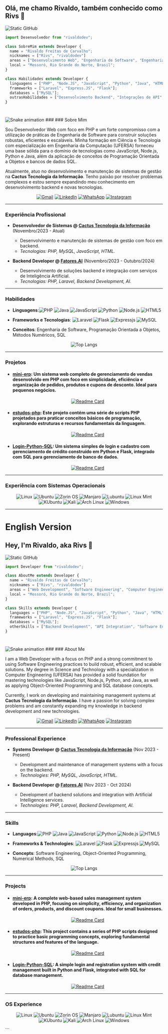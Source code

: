 
## Olá, me chamo Rivaldo, também conhecido como Rivs 👋
<img src="https://img.shields.io/static/v1?label=Overview&message=rivaldodev&color=2e2e3a&style=for-the-badge&logo=GitHub&logoColor=f8efd4" alt="Static GitHub">

```js
import Desenvolvedor from "rivaldodev";

class SobreMim extends Developer {
  name = "Rivaldo Freitas de Carvalho";
  nicknames = ["Rivs", "rivaldodev"]
  areas = ["Desenvolvimento Web", "Engenharia de Software", "Engenharia da Computação"];
  local = "Mossoró, Rio Grande do Norte, Brasil";
}

class Habilidades extends Developer {
  linguagens = ["PHP", "Node.JS", "JavaScript", "Python", "Java", "HTML"];
  frameworks = ["Laravel", "Express.JS", "Flask"];
  databases = ["MySQL"];
  outrasHabilidades = ["Desenvolvimento Backend", "Integrações de API", "Práticas de Engenharia de Software"];
}
```
###
<br clear="both">

<img src="https://raw.githubusercontent.com/rivaldodev/rivaldo-profile/blob/output/snake.svg" alt="Snake animation" />
###
### Sobre Mim

Sou Desenvolvedor Web com foco em PHP e um forte compromisso com a utilização de práticas de Engenharia de Software para construir soluções robustas, eficientes e escaláveis. Minha formação em Ciência e Tecnologia com especialização em Engenharia da Computação (UFERSA) forneceu uma base sólida para o domínio de tecnologias como JavaScript, Node.js, Python e Java, além da aplicação de conceitos de Programação Orientada a Objetos e bancos de dados SQL.

Atualmente, atuo no desenvolvimento e manutenção de sistemas de gestão na **Cactus Tecnologia da Informação**. Tenho paixão por resolver problemas complexos e estou sempre expandindo meu conhecimento em desenvolvimento backend e novas tecnologias.

<p align="center">
  <a href="mailto:rivaldo.freitas.106@gmail.com" title="Gmail">
  <img src="https://img.shields.io/badge/-Gmail-FF0000?style=flat-square&labelColor=FF0000&logo=gmail&logoColor=white" alt="Gmail"/></a>
  <a href="https://www.linkedin.com/in/lrivsl" title="LinkedIn">
  <img src="https://img.shields.io/badge/-Linkedin-0e76a8?style=flat-square&logo=Linkedin&logoColor=white" alt="LinkedIn"/></a>
  <a href="https://api.whatsapp.com/send?phone=+5585988025690" title="WhatsApp">
  <img src="https://img.shields.io/badge/-WhatsApp-25d366?style=flat-square&labelColor=25d366&logo=whatsapp&logoColor=white" alt="WhatsApp"/></a>
  <a href="https://instagram.com/lrivsl" title="Instagram">
  <img src="https://img.shields.io/badge/-Instagram-DF0174?style=flat-square&labelColor=DF0174&logo=instagram&logoColor=white" alt="Instagram"/></a>
</p>

---

### Experiência Profissional
- **Desenvolvedor de Sistemas @ [Cactus Tecnologia da Informação](https://cactustecnologia.com.br/)** (Novembro/2023 - Atual)
  - Desenvolvimento e manutenção de sistemas de gestão com foco em backend.
  - *Tecnologias: PHP, MySQL, JavaScript, HTML.*

- **Backend Developer @ [Fatores.AI](https://fatores.ai/)** (Novembro/2023 - Outubro/2024)
  - Desenvolvimento de soluções backend e integração com serviços de Inteligência Artificial.
  - *Tecnologias: PHP, Laravel, Backend Development, AI.*

---

### Habilidades
-  **Linguagens**:![PHP](https://img.shields.io/badge/-PHP-333333?style=flat&logo=PHP) ![Java](https://img.shields.io/badge/-Java-333333?style=flat&logo=openjdk&logoColor=007396) ![JavaScript](https://img.shields.io/badge/-JavaScript-333333?style=flat&logo=javascript) ![Python](https://img.shields.io/badge/-Python-333333?style=flat&logo=Python) ![Node.js](https://img.shields.io/badge/node.js-333333?logo=nodedotjs&logoColor=white&style=flat) ![HTML5](https://img.shields.io/badge/-HTML5-333333?style=flat&logo=html5)

-  **Frameworks e Tecnologias**: ![Laravel](https://img.shields.io/badge/-Laravel-333333?style=flat&logo=laravel) ![Flask](https://img.shields.io/badge/-Flask-333333?style=flat&logo=flask) ![Expressjs](https://img.shields.io/badge/-Express.js-333333?style=flat&logo=express) ![MySQL](https://img.shields.io/badge/-MySQL-333333?style=flat&logo=mysql)

-  **Conceitos**: Engenharia de Software, Programação Orientada a Objetos, Métodos Numéricos, SQL

 <div align="center">

![Top Langs](https://github-readme-stats.vercel.app/api/top-langs/?username=rivaldodev&layout=compact&langs_count=9&theme=tokyonight&hide_progress=true&hide=scss,html)
</div>

---

### Projetos
- #### [mini-erp](https://github.com/rivaldodev/mini-erp): Um sistema web completo de gerenciamento de vendas desenvolvido em PHP com foco em simplicidade, eficiência e organização de pedidos, produtos e cupons de desconto. Ideal para pequenos negócios.
  <div align="center">
  
   [![Readme Card](https://github-readme-stats.vercel.app/api/pin/?username=rivaldodev&repo=mini-erp&theme=tokyonight)](https://github.com/rivaldodev/mini-erp)
</div>

- #### [estudos-php](https://github.com/rivaldodev/estudos-php): Este projeto contém uma série de scripts PHP projetados para praticar conceitos básicos de programação, explorando estruturas e recursos fundamentais da linguagem.
  <div align="center">
  
   [![Readme Card](https://github-readme-stats.vercel.app/api/pin/?username=rivaldodev&repo=estudos-php&theme=tokyonight)](https://github.com/rivaldodev/estudos-php)
</div>
 
- #### [Login-Python-SQL](https://github.com/rivaldodev/Login-Python-SQL): Um sistema simples de login e cadastro com gerenciamento de crédito construído em Python e Flask, integrado com SQL para gerenciamento de banco de dados.
  <div align="center">
  
  [![Readme Card](https://github-readme-stats.vercel.app/api/pin/?username=rivaldodev&repo=Login-Python-SQL&theme=tokyonight)](https://github.com/rivaldodev/Login-Python-SQL)
</div>

--- 

### Experiência com Sistemas Operacionais
 <div align="center">
 
 ![Linux](https://img.shields.io/badge/-Linux-333333?style=flat&logo=linux) ![Ubuntu](https://img.shields.io/badge/-Ubuntu-333333?style=flat&logo=ubuntu) ![Zorin OS](https://img.shields.io/badge/-Zorin%20OS-333333?style=flat&logo=zorin) ![Manjaro](https://img.shields.io/badge/-Manjaro-333333?style=flat&logo=Manjaro)  ![Lubuntu](https://img.shields.io/badge/-Lubuntu-333333?style=flat&logo=lubuntu) ![Linux Mint](https://img.shields.io/badge/-Linux%20Mint-333333?style=flat&logo=Linux%20Mint) ![KUbuntu](https://img.shields.io/badge/-KUbuntu-333333?style=flat&logo=KUbuntu) ![Kali](https://img.shields.io/badge/-Kali-333333?style=flat&logo=kalilinux) ![Arch Linux](https://img.shields.io/badge/-Arch%20Linux-333333?style=flat&logo=arch-linux)   ![Windows](https://img.shields.io/badge/-Windows-0078D6?style=flat&logo=windows) 

</div>
 
 -----

# **English Version**

## Hey, I'm Rivaldo, aka Rivs 👋
<img src="https://img.shields.io/static/v1?label=Overview&message=rivaldodev&color=2e2e3a&style=for-the-badge&logo=GitHub&logoColor=f8efd4" alt="Static GitHub">

```js
import Developer from "rivaldodev";

class AboutMe extends Developer {
  name = "Rivaldo Freitas de Carvalho";
  nicknames = ["Rivs", "rivaldodev"]
  areas = ["Web Development", "Software Engineering", "Computer Engineering"];
  local = "Mossoró, Rio Grande do Norte, Brazil";
}

class Skills extends Developer {
  languages = ["PHP", "Node.JS", "JavaScript", "Python", "Java", "HTML"];
  frameworks = ["Laravel", "Express.JS", "Flask"];
  databases = ["MySQL"];
  otherSkills = ["Backend Development", "API Integration", "Software Engineering Practices"];
}
```
###
<br clear="both">

<img src="https://raw.githubusercontent.com/rivaldodev/rivaldo-profile/blob/output/snake.svg" alt="Snake animation" />
###
### About Me

I am a Web Developer with a focus on PHP and a strong commitment to using Software Engineering practices to build robust, efficient, and scalable solutions. My degree in Science and Technology with a specialization in Computer Engineering (UFERSA) has provided a solid foundation for mastering technologies like JavaScript, Node.js, Python, and Java, as well as applying Object-Oriented Programming and SQL database concepts.

Currently, I work on developing and maintaining management systems at **Cactus Tecnologia da Informação**. I have a passion for solving complex problems and am constantly expanding my knowledge in backend development and new technologies.

<p align="center">
  <a href="mailto:rivaldo.freitas.106@gmail.com" title="Gmail">
  <img src="https://img.shields.io/badge/-Gmail-FF0000?style=flat-square&labelColor=FF0000&logo=gmail&logoColor=white" alt="Gmail"/></a>
  <a href="https://www.linkedin.com/in/lrivsl" title="LinkedIn">
  <img src="https://img.shields.io/badge/-Linkedin-0e76a8?style=flat-square&logo=Linkedin&logoColor=white" alt="LinkedIn"/></a>
  <a href="https://api.whatsapp.com/send?phone=+5585988025690" title="WhatsApp">
  <img src="https://img.shields.io/badge/-WhatsApp-25d366?style=flat-square&labelColor=25d366&logo=whatsapp&logoColor=white" alt="WhatsApp"/></a>
  <a href="https://instagram.com/lrivsl" title="Instagram">
  <img src="https://img.shields.io/badge/-Instagram-DF0174?style=flat-square&labelColor=DF0174&logo=instagram&logoColor=white" alt="Instagram"/></a>
</p>

---

### Professional Experience
- **Systems Developer @ [Cactus Tecnologia da Informação](https://cactustecnologia.com.br/)** (Nov 2023 - Present)
  - Development and maintenance of management systems with a focus on the backend.
  - *Technologies: PHP, MySQL, JavaScript, HTML.*

- **Backend Developer @ [Fatores.AI](https://fatores.ai/)** (Nov 2023 - Oct 2024)
  - Development of backend solutions and integration with Artificial Intelligence services.
  - *Technologies: PHP, Laravel, Backend Development, AI.*

---

### Skills
-  **Languages**:![PHP](https://img.shields.io/badge/-PHP-333333?style=flat&logo=PHP) ![Java](https://img.shields.io/badge/-Java-333333?style=flat&logo=openjdk&logoColor=007396) ![JavaScript](https://img.shields.io/badge/-JavaScript-333333?style=flat&logo=javascript) ![Python](https://img.shields.io/badge/-Python-333333?style=flat&logo=Python) ![Node.js](https://img.shields.io/badge/node.js-333333?logo=nodedotjs&logoColor=white&style=flat) ![HTML5](https://img.shields.io/badge/-HTML5-333333?style=flat&logo=html5)

-  **Frameworks & Technologies**: ![Laravel](https://img.shields.io/badge/-Laravel-333333?style=flat&logo=laravel) ![Flask](https://img.shields.io/badge/-Flask-333333?style=flat&logo=flask) ![Expressjs](https://img.shields.io/badge/-Express.js-333333?style=flat&logo=express) ![MySQL](https://img.shields.io/badge/-MySQL-333333?style=flat&logo=mysql)

-  **Concepts**: Software Engineering, Object-Oriented Programming, Numerical Methods, SQL

 <div align="center">

![Top Langs](https://github-readme-stats.vercel.app/api/top-langs/?username=rivaldodev&layout=compact&langs_count=9&theme=tokyonight&hide_progress=true&hide=scss,html)
</div>

---

### Projects
- #### [mini-erp](https://github.com/rivaldodev/mini-erp): A complete web-based sales management system developed in PHP, focusing on simplicity, efficiency, and organization of orders, products, and discount coupons. Ideal for small businesses.
  <div align="center">
  
   [![Readme Card](https://github-readme-stats.vercel.app/api/pin/?username=rivaldodev&repo=mini-erp&theme=tokyonight)](https://github.com/rivaldodev/mini-erp)
</div>

- #### [estudos-php](https://github.com/rivaldodev/estudos-php): This project contains a series of PHP scripts designed to practice basic programming concepts, exploring fundamental structures and features of the language.
  <div align="center">
  
   [![Readme Card](https://github-readme-stats.vercel.app/api/pin/?username=rivaldodev&repo=estudos-php&theme=tokyonight)](https://github.com/rivaldodev/estudos-php)
</div>
 
- #### [Login-Python-SQL](https://github.com/rivaldodev/Login-Python-SQL): A simple login and registration system with credit management built in Python and Flask, integrated with SQL for database management.
  <div align="center">
  
  [![Readme Card](https://github-readme-stats.vercel.app/api/pin/?username=rivaldodev&repo=Login-Python-SQL&theme=tokyonight)](https://github.com/rivaldodev/Login-Python-SQL)
</div>

--- 

### OS Experience
 <div align="center">
 
 ![Linux](https://img.shields.io/badge/-Linux-333333?style=flat&logo=linux) ![Ubuntu](https://img.shields.io/badge/-Ubuntu-333333?style=flat&logo=ubuntu) ![Zorin OS](https://img.shields.io/badge/-Zorin%20OS-333333?style=flat&logo=zorin) ![Manjaro](https://img.shields.io/badge/-Manjaro-333333?style=flat&logo=Manjaro)  ![Lubuntu](https://img.shields.io/badge/-Lubuntu-333333?style=flat&logo=lubuntu) ![Linux Mint](https://img.shields.io/badge/-Linux%20Mint-333333?style=flat&logo=Linux%20Mint) ![KUbuntu](https://img.shields.io/badge/-KUbuntu-333333?style=flat&logo=KUbuntu) ![Kali](https://img.shields.io/badge/-Kali-333333?style=flat&logo=kalilinux) ![Arch Linux](https://img.shields.io/badge/-Arch%20Linux-333333?style=flat&logo=arch-linux)   ![Windows](https://img.shields.io/badge/-Windows-0078D6?style=flat&logo=windows) 

</div>
```
